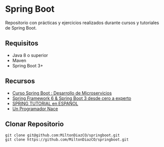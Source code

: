 # Spring Boot

Repositorio con prácticas y ejercicios realizados durante cursos y tutoriales de Spring Boot.

## Requisitos
- Java 8 o superior
- Maven
- Spring Boot 3+

## Recursos
- [Curso Spring Boot : Desarrollo de Microservicios](https://www.youtube.com/playlist?list=PLyvsggKtwbLVOPuOGn9J1Ie9RD7r7LcWD)
- [Spring Framework 6 & Spring Boot 3 desde cero a experto](https://www.udemy.com/share/101XyK/)
- [SPRING TUTORIAL en ESPAÑOL](https://www.youtube.com/playlist?list=PL1YXwF4Lvrn39njiNXWWrRlqknb2vMWkL)
- [Un Programador Nace](https://www.youtube.com/@unprogramadornace/)

## Clonar Repositorio
```git
git clone git@github.com:MiltonDiazCO/springboot.git
git clone https://github.com/MiltonDiazCO/springboot.git
```
